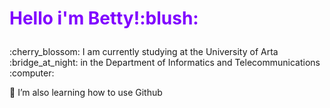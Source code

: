 <html>
<body>

<h1><p style="color:#8000ff";>Hello i'm Betty!:blush:</h1>
<p>:cherry_blossom:	I am currently studying at the University of Arta :bridge_at_night: in the  Department of Informatics and Telecommunications :computer:</p>
<p>🌱 I’m also learning how to use Github 
</body>
</html>

